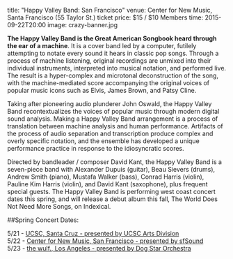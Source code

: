 title: "Happy Valley Band: San Francisco"
venue: Center for New Music, Santa Francisco (55 Taylor St.)
ticket price: $15 / $10 Members
time: 2015-09-22T20:00
image: crazy-banner.jpg


**The Happy Valley Band is the Great American Songbook heard through the ear of a
machine**. It is a cover band led by a computer, futilely attempting to notate
every sound it hears in classic pop songs. Through a process of machine
listening, original recordings are unmixed into their individual instruments,
interpreted into musical notation, and performed live. The result is a
hyper-complex and microtonal deconstruction of the song, with the
machine-mediated score accompanying the original voices of popular music icons
such as Elvis, James Brown, and Patsy Cline.

Taking after pioneering audio plunderer John Oswald, the Happy Valley Band
recontextualizes the voices of popular music through modern digital sound
analysis. Making a Happy Valley Band arrangement is a process of translation
between machine analysis and human performance. Artifacts of the process of
audio separation and transcription produce complex and overly specific notation,
and the ensemble has developed a unique performance practice in response to the
idiosyncratic scores.

Directed by bandleader / composer David Kant, the Happy Valley Band is a
seven-piece band with Alexander Dupuis (guitar), Beau Sievers (drums), Andrew
Smith (piano), Mustafa Walker (bass), Conrad Harris (violin), Pauline Kim Harris
(violin), and David Kant (saxophone), plus frequent special guests. The Happy
Valley Band is performing west coast concert dates this spring, and will release
a debut album this fall, The World Does Not Need More Songs, on Indexical.

##Spring Concert Dates:

5/21 - [UCSC, Santa Cruz - presented by UCSC Arts Division](/events/2015-09-21-happy-valley-band)  
5/22 - [Center for New Music, San Francisco - presented by sfSound](/events/2015-09-22-happy-valley-band)  
5/23 - [the wulf., Los Angeles - presented by Dog Star Orchestra](/events/2015-09-23-happy-valley-band)  

